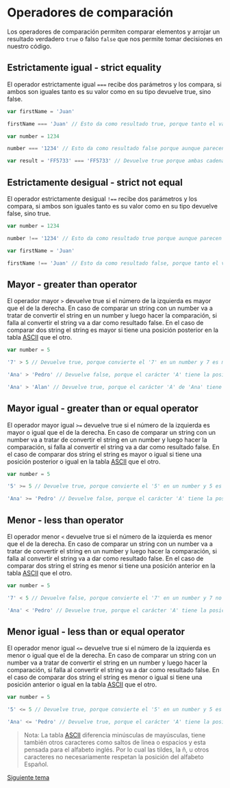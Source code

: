 # Operadores de comparación

Los operadores de comparación permiten comparar elementos y arrojar un resultado verdadero `true` o falso `false` que nos permite tomar decisiones en nuestro código.

## Estrictamente igual - strict equality

El operador estrictamente igual `===` recibe dos parámetros y los compara, si ambos son iguales tanto es su valor como en su tipo devuelve true, sino false.

```js
var firstName = 'Juan'

firstName === 'Juan' // Esto da como resultado true, porque tanto el valor 'Juan', como el tipo de valor string coinciden.

var number = 1234

number === '1234' // Esto da como resultado false porque aunque parecen similares '1234'y 1234, uno es de tipo string y el otro number.

var result = 'FF5733' === 'FF5733' // Devuelve true porque ambas cadenas de caracteres son iguales y luego le asigna true a result

```

## Estrictamente desigual - strict not equal

El operador estrictamente desigual `!==` recibe dos parámetros y los compara, si ambos son iguales tanto es su valor como en su tipo devuelve false, sino true.

```js
var number = 1234

number !== '1234' // Esto da como resultado true porque aunque parecen similares '1234'y 1234, uno es de tipo string y el otro number.

var firstName = 'Juan'

firstName !== 'Juan' // Esto da como resultado false, porque tanto el valor 'Juan', como el tipo de valor string coinciden.

```

## Mayor  - greater than operator

El operador mayor `>` devuelve true si el número de la izquierda es mayor que el de la derecha. En caso de comparar un string con un number va a tratar de convertir el string en un number y luego hacer la comparación, si falla al convertir el string va a dar como resultado false. En el caso de comparar dos string el string es mayor si tiene una posición posterior en la tabla [ASCII](http://www.elcodigoascii.com.ar/) que el otro.

```js
var number = 5

'7' > 5 // Devuelve true, porque convierte el '7' en un number y 7 es mayor que 5.

'Ana' > 'Pedro' // Devuelve false, porque el carácter 'A' tiene la posición 65, mientras que el carácter 'P' tiene la posición 80

'Ana' > 'Alan' // Devuelve true, porque el carácter 'A' de 'Ana' tiene la posición 65 al igual que la 'A' de 'Alan', pero la 'n' tiene la posición 110, mientras que la 'l' tiene la posición 108.

```

## Mayor igual - greater than or equal operator


El operador mayor igual `>=` devuelve true si el número de la izquierda es mayor o igual que el de la derecha. En caso de comparar un string con un number va a tratar de convertir el string en un number y luego hacer la comparación, si falla al convertir el string va a dar como resultado false. En el caso de comparar dos string el string es mayor o igual si tiene una posición posterior o igual en la tabla [ASCII](http://www.elcodigoascii.com.ar/) que el otro.

```js
var number = 5

'5' >= 5 // Devuelve true, porque convierte el '5' en un number y 5 es igual que 5.

'Ana' >= 'Pedro' // Devuelve false, porque el carácter 'A' tiene la posición 65, mientras que el carácter 'P' tiene la posición 80

```

## Menor  - less than operator

El operador menor `<` devuelve true si el número de la izquierda es menor que el de la derecha. En caso de comparar un string con un number va a tratar de convertir el string en un number y luego hacer la comparación, si falla al convertir el string va a dar como resultado false. En el caso de comparar dos string el string es menor si tiene una posición anterior en la tabla [ASCII](http://www.elcodigoascii.com.ar/) que el otro.

```js
var number = 5

'7' < 5 // Devuelve false, porque convierte el '7' en un number y 7 no es menor que 5.

'Ana' < 'Pedro' // Devuelve true, porque el carácter 'A' tiene la posición 65, mientras que el carácter 'P' tiene la posición 80

```

## Menor igual - less than or equal operator


El operador menor igual `<=` devuelve true si el número de la izquierda es menor o igual que el de la derecha. En caso de comparar un string con un number va a tratar de convertir el string en un number y luego hacer la comparación, si falla al convertir el string va a dar como resultado false. En el caso de comparar dos string el string es menor o igual si tiene una posición anterior o igual en la tabla [ASCII](http://www.elcodigoascii.com.ar/) que el otro.

```js
var number = 5

'5' <= 5 // Devuelve true, porque convierte el '5' en un number y 5 es igual que 5.

'Ana' <= 'Pedro' // Devuelve true, porque el carácter 'A' tiene la posición 65, mientras que el carácter 'P' tiene la posición 80

```

 > Nota: La tabla [ASCII](http://www.elcodigoascii.com.ar/) diferencia minúsculas de mayúsculas, tiene también otros caracteres como saltos de linea o espacios y esta pensada para el alfabeto inglés. Por lo cual las tildes, la ñ, u otros caracteres no necesariamente respetan la posición del alfabeto Español.

[Siguiente tema](01_05_operadores_logicos.md)
